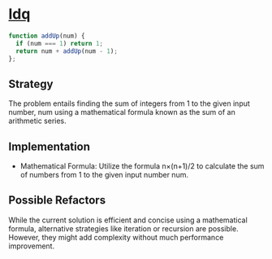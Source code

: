 # [ldq](https://www.codewars.com/users/ldq)

```js
function addUp(num) {
  if (num === 1) return 1;
  return num + addUp(num - 1);
};
```

## Strategy

The problem entails finding the sum of integers from 1 to the given input number, 
num
using a mathematical formula known as the sum of an arithmetic series.

## Implementation

- Mathematical Formula: Utilize the formula n×(n+1)/2 to calculate the sum of numbers from 1 to the given input number num.

## Possible Refactors

While the current solution is efficient and concise using a mathematical formula, alternative strategies like iteration or recursion are possible. However, they might add complexity without much performance improvement.